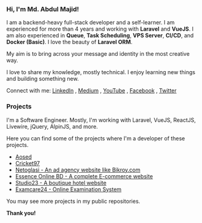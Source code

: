 ### Hi, I'm Md. Abdul Majid!

I am a backend-heavy full-stack developer and a self-learner. I am experienced for more than 4 years and working with **Laravel** and **VueJS**. I am also experienced in **Queue**, **Task Scheduling**, **VPS Server**, **CI/CD**, and **Docker (Basic)**. I love the beauty of **Laravel ORM**.

My aim is to bring across your message and identity in the most creative way.

I love to share my knowledge, mostly technical. I enjoy learning new things and building something new.

Connect with me: [LinkedIn](https://linkedin.com/in/abdulmajidcse) , [Medium](https://abdulmajidcse.medium.com) , [YouTube](https://www.youtube.com/@abdulmajidcse) , [Facebook](https://facebook.com/abdulmajidcse) , [Twitter](https://twitter.com/abdulmajidcse)


### Projects
I'm a Software Engineer. Mostly, I'm working with Laravel, VueJS, ReactJS, Livewire, jQuery, AlpinJS, and more.

Here you can find some of the projects where I'm a developer of these projects.

- [Aosed](https://aosed.org)
- [Cricket97](https://cricket97.com)
- [Netoglasi - An ad agency website like Bikroy.com](https://stage.netoglasi.net)
- [Essence Online BD - A complete E-commerce website](https://essenceonlinebd.com)
- [Studio23 - A boutique hotel website](https://studio23.com.bd)
- [Examcare24 - Online Examination System](https://examcare24.com)

You may see more projects in my public repositories.

**Thank you!**
